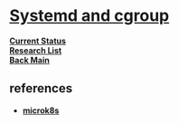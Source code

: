 # **[Systemd and cgroup](https://medium.com/@charles.vissol/systemd-and-cgroup-7eb80a08234d)**

**[Current Status](../../../../development/status/weekly/current_status.md)**\
**[Research List](../../../research_list.md)**\
**[Back Main](../../../../README.md)**

## references

- **[microk8s](https://stackoverflow.com/questions/69030570/limiting-microk8s-maximum-memory-usage)**

##
